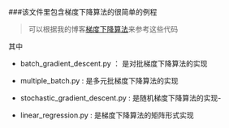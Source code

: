 ###该文件里包含梯度下降算法的很简单的例程

>可以根据我的博客[梯度下降算法](#)来参考这些代码

其中

- batch_gradient_descent.py ： 是对批梯度下降算法的实现
 
- multiple_batch.py : 是多元批梯度下降算法的实现

- stochastic_gradient_descent.py : 是随机梯度下降算法的实现- 
- linear_regression.py : 是梯度下降算法的矩阵形式实现